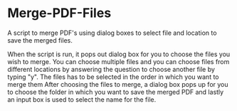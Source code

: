 # Merge-PDF-Files
A script to merge PDF's using dialog boxes to select file and location to save the merged files.

When the script is run, it pops out dialog box for you to choose the files you wish to merge.
You can choose multiple files and you can choose files from different locations by answering the question to choose another file by typing "y".
The files has to be selected in the order in which you want to merge them
After choosing the files to merge, a dialog box pops up for you to choose the folder in which you want to save the merged PDF and lastly an input box is used to select the name for the file.
